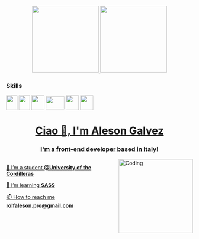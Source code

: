 <div align="center">
  <a href="https://github.com/alesonpro">
  <img height="180em" src="https://github-readme-stats.vercel.app/api?username=alesonpro&show_icons=true&theme=radical&include_all_commits=true&count_private=true"/>
  <img height="180em" src="https://github-readme-stats.vercel.app/api/top-langs/?username=alesonpro&layout=compact&langs_count=7&theme=radical"/>
</div>

 <div style="display: inline-block">
   <h3>Skills</h3>
   <img src="https://cdn.jsdelivr.net/gh/devicons/devicon/icons/html5/html5-original-wordmark.svg" width="30" height="40" align="center"/>
   <img src="https://cdn.jsdelivr.net/gh/devicons/devicon/icons/css3/css3-original-wordmark.svg" width="30" height="40"  align="center" />
   <img src="https://cdn.jsdelivr.net/gh/devicons/devicon/icons/javascript/javascript-original.svg" width="35" height="40" align="center"  />
   <img src="https://cdn.jsdelivr.net/gh/devicons/devicon/icons/sass/sass-original.svg" width="50" height="35"  align="center"  />
   <img src="https://cdn.jsdelivr.net/gh/devicons/devicon/icons/java/java-original-wordmark.svg" width="35" height="40" align="center" />
   <img src="https://cdn.jsdelivr.net/gh/devicons/devicon/icons/python/python-original-wordmark.svg" width="35" height="40"  align="center"  /> 
</div>
  
<h1 align="center">Ciao 👋, I'm Aleson Galvez</h1>
<h3 align="center">I'm a front-end developer based in Italy!</h3>

  
<div style="display: flex;">
  <div>
    <p>🔭 I’m a student <strong>@University of the Cordilleras</strong></p>
    <p>🌱 I’m learning <strong>SASS</strong></p>
    <p>📫 How to reach me <strong>rolfaleson.pro@gmail.com</strong></p>
  </div>
  <div>
    <img alt="Coding" width="200px" src="https://c.tenor.com/tkhBN6TlHkoAAAAi/bttv-rolling-cat.gif">
  </div>
</div>






